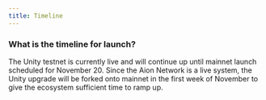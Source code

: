 ```yaml
---
title: Timeline
---
```


### What is the timeline for launch?

The Unity testnet is currently live and will continue up until mainnet launch scheduled for November 20. Since the Aion Network is a live system, the Unity upgrade will be forked onto mainnet in the first week of November to give the ecosystem sufficient time to ramp up.